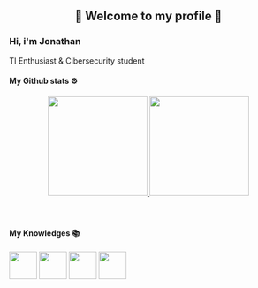 <h2 align="center"> 👋 Welcome to my profile 👋 </h2>
<h3 align="left">Hi, i'm Jonathan</h3>
<p>TI Enthusiast & Cibersecurity student</p>
 
<div align="center">
  <h4 align="left">My Github stats ⚙<h4>
  <a href="https://github.com/RomeiroJohn">
  <img height="180em" src="https://github-readme-stats.vercel.app/api?username=RomeiroJohn&show_icons=true&theme=chartreuse-dark&include_all_commits=true&count_private=true"/>
  <img height="180em" src="https://github-readme-stats.vercel.app/api/top-langs/?username=RomeiroJohn&layout=demo&langs_count=5&theme=chartreuse-dark"/>
          
  </a>
</div>
<br>

<div align="left">
  <h4>My Knowledges 📚</h4>
  <img height="50em" src="https://cdn.jsdelivr.net/gh/devicons/devicon/icons/python/python-original-wordmark.svg" />
  <img height="50em" src="https://cdn.jsdelivr.net/gh/devicons/devicon/icons/vscode/vscode-original-wordmark.svg" />
  <img height="50em" src="https://cdn.jsdelivr.net/gh/devicons/devicon/icons/arduino/arduino-original-wordmark.svg" />
  <img height="50em" src="https://th.bing.com/th/id/R.9bee532117cabb832172c0893db8a159?rik=OtoITAQGkY2vqQ&riu=http%3a%2f%2fustaderslik.com%2fresim%2fkonu_icon%2fGamemaker+studio+icon.png&ehk=ocMhsHl%2ffAR5%2fJgQj0LDgmBsL8zYdZOP0RSTAaY%2bxCA%3d&risl=&pid=ImgRaw&r=0" />
          
</div>

          
